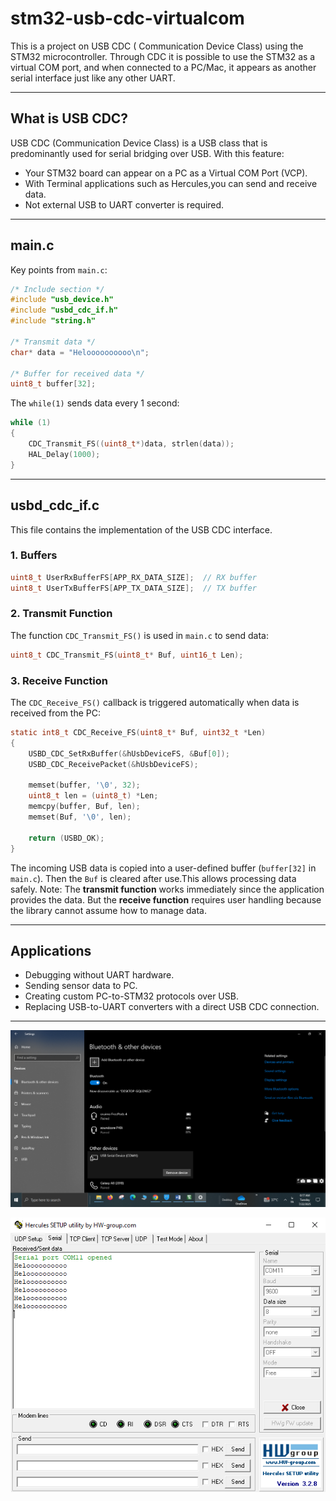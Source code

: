# stm32-usb-cdc-virtualcom

This is a project on USB CDC ( Communication Device Class) using the STM32 microcontroller.
Through CDC it is possible to use the STM32 as a virtual COM port, and when connected to a PC/Mac, it appears as another serial interface just like any other UART.

---

## What is USB CDC?
USB CDC (Communication Device Class) is a USB class that is predominantly used for serial bridging over USB.
With this feature:
- Your STM32 board can appear on a PC as a Virtual COM Port (VCP).
- With Terminal applications such as Hercules,you can send and receive data.
- Not external USB to UART converter is required.

---

## main.c 

Key points from `main.c`:

```c
/* Include section */
#include "usb_device.h"
#include "usbd_cdc_if.h"
#include "string.h"

/* Transmit data */
char* data = "Heloooooooooo\n";

/* Buffer for received data */
uint8_t buffer[32];
````

The `while(1)` sends data every 1 second:

```c
while (1)
{
    CDC_Transmit_FS((uint8_t*)data, strlen(data));
    HAL_Delay(1000);
}
```

---

## usbd_cdc_if.c 

This file contains the implementation of the USB CDC interface.

### 1. Buffers

```c
uint8_t UserRxBufferFS[APP_RX_DATA_SIZE];  // RX buffer
uint8_t UserTxBufferFS[APP_TX_DATA_SIZE];  // TX buffer
```

### 2. Transmit Function

The function `CDC_Transmit_FS()` is used in `main.c` to send data:

```c
uint8_t CDC_Transmit_FS(uint8_t* Buf, uint16_t Len);
```

### 3. Receive Function

The `CDC_Receive_FS()` callback is triggered automatically when data is received from the PC:

```c
static int8_t CDC_Receive_FS(uint8_t* Buf, uint32_t *Len)
{
    USBD_CDC_SetRxBuffer(&hUsbDeviceFS, &Buf[0]);
    USBD_CDC_ReceivePacket(&hUsbDeviceFS);

    memset(buffer, '\0', 32);
    uint8_t len = (uint8_t) *Len;
    memcpy(buffer, Buf, len);
    memset(Buf, '\0', len);

    return (USBD_OK);
}
```

The incoming USB data is copied into a user-defined buffer (`buffer[32]` in `main.c`). Then the `Buf` is cleared after use.This allows processing data safely.
Note: The **transmit function** works immediately since the application provides the data. But the **receive function** requires user handling because the library cannot assume how to manage data.

---

## Applications

* Debugging without UART hardware.
* Sending sensor data to PC.
* Creating custom PC-to-STM32 protocols over USB.
* Replacing USB-to-UART converters with a direct USB CDC connection.

---
![Device manager](https://github.com/Negar-Mahmoudy/stm32-usb-cdc-virtualcom/blob/main/images/1.png?raw=true)

![Hercules output](https://github.com/Negar-Mahmoudy/stm32-usb-cdc-virtualcom/blob/main/images/2.png?raw=true)

